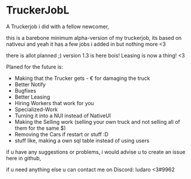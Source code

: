 # TruckerJobL
 A Truckerjob i did with a fellow newcomer,


this is a barebone minimum alpha-version of my truckerjob, its based on nativeui and yeah it has a few jobs i added in but nothing more <3



there is allot planned ;)
version 1.3 is here bois!
Leasing is now a thing! <3


Planed for the future is:

- Making that the Trucker gets - € for damaging the truck
- Better Notify
- Bugfixes
- Better Leasing
- Hiring Workers that work for you
- Specialized-Work
- Turning it into a NUI instead of NativeUI
- Making the Selling work (selling your own truck and not selling all of them for the same $)
- Removing the Cars if restart or stuff :D
- stuff like, making a own sql table instead of using users 


if u have any suggestions or problems, i would advise u to create an issue here in github,

if u need anything else u can contact me on Discord: ludaro <3#9962
